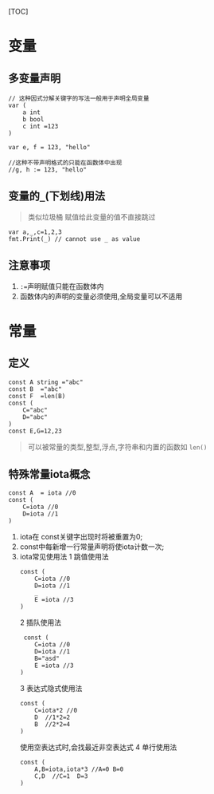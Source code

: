 [TOC]

# 变量

## 多变量声明
```
// 这种因式分解关键字的写法一般用于声明全局变量
var (
    a int
    b bool
    c int =123
)

var e, f = 123, "hello"

//这种不带声明格式的只能在函数体中出现
//g, h := 123, "hello"
```
## 变量的`_`(下划线)用法
> 类似垃圾桶 赋值给此变量的值不直接跳过
```
var a,_,c=1,2,3
fmt.Print(_) // cannot use _ as value
```

## 注意事项
1. `:=`声明赋值只能在函数体内
2. 函数体内的声明的变量必须使用,全局变量可以不适用

# 常量
## 定义
```
const A string ="abc"
const B  ="abc"
const F  =len(B)
const (
	C="abc"
	D="abc"
)
const E,G=12,23
```
> 可以被常量的类型,整型,浮点,字符串和内置的函数如 `len()`


## 特殊常量iota概念
```
const A  = iota //0
const (
    C=iota //0
    D=iota //1
)
```
1. iota在 const关键字出现时将被重置为0;
2. const中每新增一行常量声明将使iota计数一次;
3. iota常见使用法
    1 跳值使用法
    ```
    const (
		C=iota //0
		D=iota //1
		_
		E =iota //3
	)
    ```
    2 插队使用法
    ```
     const (
		C=iota //0
		D=iota //1
        B="asd"
		E =iota //3
	)
    ```
    3 表达式隐式使用法
    ```
    const (
		C=iota*2 //0
		D  //1*2=2
		B  //2*2=4
	)
    ```
    使用空表达式时,会找最近非空表达式
    4 单行使用法
    ```
    const (
		A,B=iota,iota*3 //A=0 B=0
		C,D  //C=1  D=3
	)
    ```
